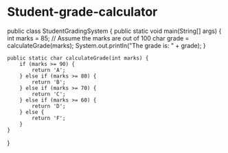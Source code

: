 # Student-grade-calculator

public class StudentGradingSystem {
    public static void main(String[] args) {
        int marks = 85; // Assume the marks are out of 100
        char grade = calculateGrade(marks);
        System.out.println("The grade is: " + grade);
    }

    public static char calculateGrade(int marks) {
        if (marks >= 90) {
            return 'A';
        } else if (marks >= 80) {
            return 'B';
        } else if (marks >= 70) {
            return 'C';
        } else if (marks >= 60) {
            return 'D';
        } else {
            return 'F';
        }
    }
}
